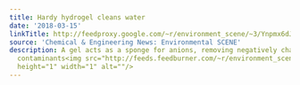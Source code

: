 ```yaml
---
title: Hardy hydrogel cleans water
date: '2018-03-15'
linkTitle: http://feedproxy.google.com/~r/environment_scene/~3/Ynpmx6dJklk/Hardy-hydrogel-cleans-water.html
source: 'Chemical & Engineering News: Environmental SCENE'
description: A gel acts as a sponge for anions, removing negatively charged water
  contaminants<img src="http://feeds.feedburner.com/~r/environment_scene/~4/Ynpmx6dJklk"
  height="1" width="1" alt=""/>
---
```

